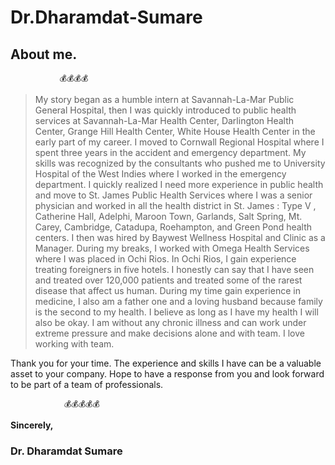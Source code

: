 # Dr.Dharamdat-Sumare
## About me.
               💰💰💰💰
> My story began as a humble intern at Savannah-La-Mar Public General Hospital, then I was quickly introduced to public health services at Savannah-La-Mar Health Center, Darlington Health Center, Grange Hill Health Center, White House Health Center in the early part of my career. I moved to Cornwall Regional Hospital where I spent three years in the accident and emergency department. My skills was recognized by the consultants who pushed me to University Hospital of  the West Indies where I worked in the emergency department. I quickly realized I need more experience in public health and move to St. James Public Health Services where I was a senior physician and worked in all the health district in St. James : Type V , Catherine Hall, Adelphi, Maroon Town, Garlands, Salt Spring, Mt. Carey, Cambridge, Catadupa, Roehampton, and Green Pond health centers. I then was hired by Baywest Wellness Hospital and Clinic as a Manager. During my breaks, I worked with Omega Health Services where I was placed in Ochi Rios. In Ochi Rios, I gain experience treating foreigners in five hotels.  I honestly can say that I have seen and treated over 120,000 patients and treated some of the rarest disease that affect us human.  During my time gain experience in medicine, I also am a father one and a loving husband because family is the second to my health. I believe as long as I have my health I will also be okay. I am without any chronic illness and can work under extreme pressure and make decisions alone and with team. I love working with team.
> 
Thank you for your time. The experience and skills I have can be a valuable asset to your company. Hope to have a response from you and look forward to be part of a team of professionals. 

                💰💰💰💰💰

**Sincerely,**

### **Dr. Dharamdat Sumare**


